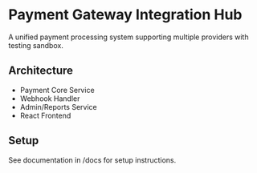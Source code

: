 # Payment Gateway Integration Hub

A unified payment processing system supporting multiple providers with testing sandbox.

## Architecture

- Payment Core Service
- Webhook Handler
- Admin/Reports Service
- React Frontend

## Setup

See documentation in /docs for setup instructions.

